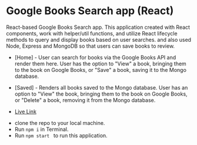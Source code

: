 # Google Books Search app (React)

 React-based Google Books Search app. This application created with React components, work with helper/util functions, and utilize React lifecycle methods to query and display books based on user searches. and also used Node, Express and MongoDB so that users can save books to review.


 * [Home] - User can search for books via the Google Books API and render them here. User has the option to "View" a book, bringing them to the book on Google Books, or "Save" a book, saving it to the Mongo database.

  * [Saved] - Renders all books saved to the Mongo database. User has an option to "View" the book, bringing them to the book on Google Books, or "Delete" a book, removing it from the Mongo database.



* [Live Link]()

- clone the repo to your local machine.
- Run `npm i` in Terminal.
- Run `npm start ` to run this application.